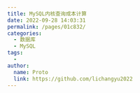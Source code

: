 ```yaml
---
title: MySQL内核查询成本计算
date: 2022-09-28 14:03:31
permalink: /pages/01c832/
categories:
  - 数据库
  - MySQL
tags:
  - 
author: 
  name: Proto
  link: https://github.com/lichangyu2022
---
```

